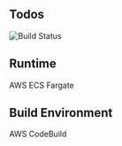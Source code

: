 ## Todos

![Build Status](https://codebuild.eu-west-1.amazonaws.com/badges?uuid=eyJlbmNyeXB0ZWREYXRhIjoibm13dXMxeUZlT2xDM204N1c1YXlwQkF4SkFKbWVtTkN4bGhXZmdpOFFLYmsvSEpNaFFFZGpua3pmTHYrald2SUprQjFXMlMxeGg3SzVldzBqL01iWmF3PSIsIml2UGFyYW1ldGVyU3BlYyI6IlNZaG1mM1NtVW5YeEJpRTMiLCJtYXRlcmlhbFNldFNlcmlhbCI6MX0%3D&branch=master)

## Runtime

AWS ECS Fargate 

## Build Environment

AWS CodeBuild
